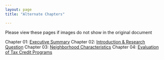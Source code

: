 ```yaml
---
layout: page
title: "Alternate Chapters"

---
```


Please view these pages if images do not show in the original document

Chapter 01: [Executive Summary](https://github.com/R-Class/cpp-528-fall-2021-group-05/blob/main/_posts/2021-10-01-ch01-execsum.md)
Chapter 02: [Introduction & Research Question](https://github.com/R-Class/cpp-528-fall-2021-group-05/blob/main/_posts/2021-11-07-ch02-intro.md)
Chapter 03: [Neighborhood Characteristics](https://github.com/R-Class/cpp-528-fall-2021-group-05/blob/main/_posts/2021-11-12-ch03-mhv.md)
Chapter 04: [Evaluation of Tax Credit Programs](https://github.com/R-Class/cpp-528-fall-2021-group-05/blob/main/_posts/2021-11-28-ch05-evaltxcred.md)


